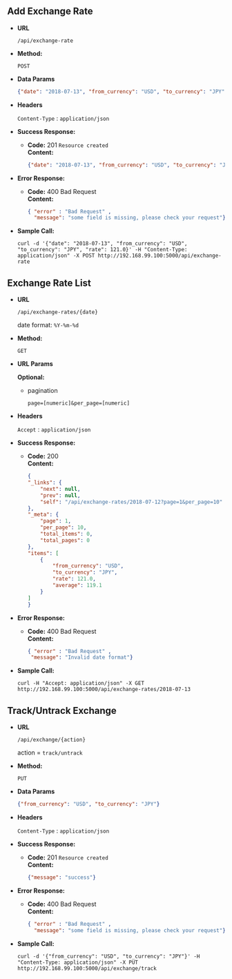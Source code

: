 **Add Exchange Rate**
----


* **URL**

  `/api/exchange-rate`

* **Method:**

  `POST`

* **Data Params**

    ```json
    {"date": "2018-07-13", "from_currency": "USD", "to_currency": "JPY", "rate": 121.0}
    ```

* **Headers**

    `Content-Type` : `application/json`

* **Success Response:**

  * **Code:** 201 `Resource created`<br />
    **Content:**
    ```json
    {"date": "2018-07-13", "from_currency": "USD", "to_currency": "JPY", "rate": 121.0}
    ```

* **Error Response:**

  * **Code:** 400 Bad Request <br />
    **Content:**
    ```json
    { "error" : "Bad Request" ,
      "message": "some field is missing, please check your request"}
    ```

* **Sample Call:**

  `curl -d '{"date": "2018-07-13", "from_currency": "USD", "to_currency": "JPY", "rate": 121.0}' -H "Content-Type: application/json" -X POST http://192.168.99.100:5000/api/exchange-rate`


**Exchange Rate List**
----


* **URL**

  `/api/exchange-rates/{date}`

  date format: `%Y-%m-%d`

* **Method:**

  `GET`

*  **URL Params**

   **Optional:**

   - pagination

     `page=[numeric]&per_page=[numeric]`


* **Headers**

    `Accept` : `application/json`

* **Success Response:**

  * **Code:** 200 <br />
    **Content:**
    ```json
    {
    "_links": {
        "next": null,
        "prev": null,
        "self": "/api/exchange-rates/2018-07-12?page=1&per_page=10"
    },
    "_meta": {
        "page": 1,
        "per_page": 10,
        "total_items": 0,
        "total_pages": 0
    },
    "items": [
        {
            "from_currency": "USD",
            "to_currency": "JPY",
            "rate": 121.0,
            "average": 119.1
        }
    ]
    }
    ```

* **Error Response:**

  * **Code:** 400 Bad Request <br />
    **Content:**
     ```json
    { "error" : "Bad Request" ,
      "message": "Invalid date format"}
    ```

* **Sample Call:**

  `curl -H "Accept: application/json" -X GET http://192.168.99.100:5000/api/exchange-rates/2018-07-13`

**Track/Untrack Exchange**
----


* **URL**

  `/api/exchange/{action}`

  action = `track/untrack`

* **Method:**

  `PUT`

* **Data Params**

    ```json
    {"from_currency": "USD", "to_currency": "JPY"}
    ```

* **Headers**

    `Content-Type` : `application/json`

* **Success Response:**

  * **Code:** 201 `Resource created`<br />
    **Content:**
    ```json
    {"message": "success"}
    ```

* **Error Response:**

  * **Code:** 400 Bad Request <br />
    **Content:**
    ```json
    { "error" : "Bad Request" ,
      "message": "some field is missing, please check your request"}
    ```

* **Sample Call:**

  `curl -d '{"from_currency": "USD", "to_currency": "JPY"}' -H "Content-Type: application/json" -X PUT http://192.168.99.100:5000/api/exchange/track`
